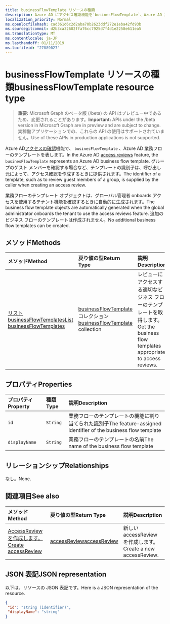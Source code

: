 ```yaml
---
title: businessFlowTemplate リソースの種類
description: Azure AD にアクセス確認機能を`businesFlowTemplate`、Azure AD 業務フローのテンプレートを表します。 グループのゲスト メンバーを確認する場合など、テンプレートの識別子は、呼び出し元によって、アクセス確認を作成するときに提供されます。
localization_priority: Normal
ms.openlocfilehash: cad361d6c2d2aba70b2623ddf272e1eba42fd93b
ms.sourcegitcommit: d2b3ca32602ffa76cc7925d7f4d1e2258e611ea5
ms.translationtype: MT
ms.contentlocale: ja-JP
ms.lasthandoff: 01/11/2019
ms.locfileid: "27889027"
---
```

# <a name="businessflowtemplate-resource-type"></a><span data-ttu-id="f64f3-104">businessFlowTemplate リソースの種類</span><span class="sxs-lookup"><span data-stu-id="f64f3-104">businessFlowTemplate resource type</span></span>

> <span data-ttu-id="f64f3-105">**重要:** Microsoft Graph のベータ版 (/beta) の API はプレビュー中であるため、変更されることがあります。</span><span class="sxs-lookup"><span data-stu-id="f64f3-105">**Important:** APIs under the /beta version in Microsoft Graph are in preview and are subject to change.</span></span> <span data-ttu-id="f64f3-106">実稼働アプリケーションでの、これらの API の使用はサポートされていません。</span><span class="sxs-lookup"><span data-stu-id="f64f3-106">Use of these APIs in production applications is not supported.</span></span>

<span data-ttu-id="f64f3-107">Azure AD[アクセスの確認](accessreviews-root.md)機能で、 `businesFlowTemplate` 、Azure AD 業務フローのテンプレートを表します。</span><span class="sxs-lookup"><span data-stu-id="f64f3-107">In the Azure AD [access reviews](accessreviews-root.md) feature, the `businesFlowTemplate` represents an Azure AD business flow template.</span></span> <span data-ttu-id="f64f3-108">グループのゲスト メンバーを確認する場合など、テンプレートの識別子は、呼び出し元によって、アクセス確認を作成するときに提供されます。</span><span class="sxs-lookup"><span data-stu-id="f64f3-108">The identifier of a template, such as to review guest members of a group, is supplied by the caller when creating an access review.</span></span>

<span data-ttu-id="f64f3-109">業務フローのテンプレート オブジェクトは、グローバル管理者 onboards アクセスを使用するテナント機能を確認するときに自動的に生成されます。</span><span class="sxs-lookup"><span data-stu-id="f64f3-109">The business flow template objects are automatically generated when the global administrator onboards the tenant to use the access reviews feature.</span></span>  <span data-ttu-id="f64f3-110">追加のビジネス フローのテンプレートは作成されません。</span><span class="sxs-lookup"><span data-stu-id="f64f3-110">No additional business flow templates can be created.</span></span>


## <a name="methods"></a><span data-ttu-id="f64f3-111">メソッド</span><span class="sxs-lookup"><span data-stu-id="f64f3-111">Methods</span></span>

| <span data-ttu-id="f64f3-112">メソッド</span><span class="sxs-lookup"><span data-stu-id="f64f3-112">Method</span></span>           | <span data-ttu-id="f64f3-113">戻り値の型</span><span class="sxs-lookup"><span data-stu-id="f64f3-113">Return Type</span></span>    |<span data-ttu-id="f64f3-114">説明</span><span class="sxs-lookup"><span data-stu-id="f64f3-114">Description</span></span>|
|:---------------|:--------|:----------|
|[<span data-ttu-id="f64f3-115">リスト businessFlowTemplates</span><span class="sxs-lookup"><span data-stu-id="f64f3-115">List businessFlowTemplates</span></span>](../api/businessflowtemplate-list.md) | <span data-ttu-id="f64f3-116">[businessFlowTemplate](businessflowtemplate.md)コレクション</span><span class="sxs-lookup"><span data-stu-id="f64f3-116">[businessFlowTemplate](businessflowtemplate.md) collection</span></span>| <span data-ttu-id="f64f3-117">レビューにアクセスする適切なビジネス フローのテンプレートを取得します。</span><span class="sxs-lookup"><span data-stu-id="f64f3-117">Get the business flow templates appropriate to access reviews.</span></span>|

## <a name="properties"></a><span data-ttu-id="f64f3-118">プロパティ</span><span class="sxs-lookup"><span data-stu-id="f64f3-118">Properties</span></span>
| <span data-ttu-id="f64f3-119">プロパティ</span><span class="sxs-lookup"><span data-stu-id="f64f3-119">Property</span></span>     | <span data-ttu-id="f64f3-120">種類</span><span class="sxs-lookup"><span data-stu-id="f64f3-120">Type</span></span>   |<span data-ttu-id="f64f3-121">説明</span><span class="sxs-lookup"><span data-stu-id="f64f3-121">Description</span></span>|
|:---------------|:--------|:----------|
| `id`                     |`String`                | <span data-ttu-id="f64f3-122">業務フローのテンプレートの機能に割り当てられた識別子</span><span class="sxs-lookup"><span data-stu-id="f64f3-122">The feature-assigned identifier of the business flow template</span></span>                                      |
| `displayName`            |`String`                | <span data-ttu-id="f64f3-123">業務フローのテンプレートの名前</span><span class="sxs-lookup"><span data-stu-id="f64f3-123">The name of the business flow template</span></span>                                                             |


## <a name="relationships"></a><span data-ttu-id="f64f3-124">リレーションシップ</span><span class="sxs-lookup"><span data-stu-id="f64f3-124">Relationships</span></span>

<span data-ttu-id="f64f3-125">なし。</span><span class="sxs-lookup"><span data-stu-id="f64f3-125">None.</span></span>

## <a name="see-also"></a><span data-ttu-id="f64f3-126">関連項目</span><span class="sxs-lookup"><span data-stu-id="f64f3-126">See also</span></span>

| <span data-ttu-id="f64f3-127">メソッド</span><span class="sxs-lookup"><span data-stu-id="f64f3-127">Method</span></span>           | <span data-ttu-id="f64f3-128">戻り値の型</span><span class="sxs-lookup"><span data-stu-id="f64f3-128">Return Type</span></span>    |<span data-ttu-id="f64f3-129">説明</span><span class="sxs-lookup"><span data-stu-id="f64f3-129">Description</span></span>|
|:---------------|:--------|:----------|
|[<span data-ttu-id="f64f3-130">AccessReview を作成します。</span><span class="sxs-lookup"><span data-stu-id="f64f3-130">Create accessReview</span></span>](../api/accessreview-create.md) | [<span data-ttu-id="f64f3-131">accessReview</span><span class="sxs-lookup"><span data-stu-id="f64f3-131">accessReview</span></span>](accessreview.md) |   <span data-ttu-id="f64f3-132">新しい accessReview を作成します。</span><span class="sxs-lookup"><span data-stu-id="f64f3-132">Create a new accessReview.</span></span> |


## <a name="json-representation"></a><span data-ttu-id="f64f3-133">JSON 表記</span><span class="sxs-lookup"><span data-stu-id="f64f3-133">JSON representation</span></span>

<span data-ttu-id="f64f3-134">以下は、リソースの JSON 表記です。</span><span class="sxs-lookup"><span data-stu-id="f64f3-134">Here is a JSON representation of the resource.</span></span>

<!-- {
  "blockType": "resource",
  "optionalProperties": [

  ],
  "@odata.type": "microsoft.graph.businessFlowTemplate"
}-->

```json
{
 "id": "string (identifier)",
 "displayName": "string"
}

```

<!-- {
  "type": "#page.annotation",
  "description": "businessFlowTemplate resource",
  "keywords": "",
  "section": "documentation",
  "tocPath": ""
}-->
